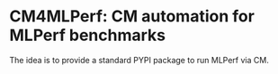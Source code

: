 # CM4MLPerf: CM automation for MLPerf benchmarks

The idea is to provide a standard PYPI package to run MLPerf via CM.

